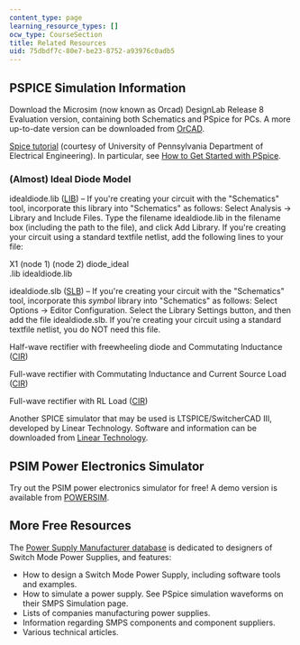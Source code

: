 ```yaml
---
content_type: page
learning_resource_types: []
ocw_type: CourseSection
title: Related Resources
uid: 75dbdf7c-80e7-be23-8752-a93976c0adb5
---
```


PSPICE Simulation Information
-----------------------------

Download the Microsim (now known as Orcad) DesignLab Release 8 Evaluation version, containing both Schematics and PSpice for PCs. A more up-to-date version can be downloaded from [OrCAD](http://www.orcad.com/).

[Spice tutorial](http://homepage.seas.upenn.edu/~jan/spice/spice.overview.html) (courtesy of University of Pennsylvania Department of Electrical Engineering). In particular, see [How to Get Started with PSpice](http://homepage.seas.upenn.edu/~jan/spice/spice.guide.html#PSPICE).

### (Almost) Ideal Diode Model

idealdiode.lib ([LIB](/courses/electrical-engineering-and-computer-science/6-334-power-electronics-spring-2007/related-resources/idealdiode.lib)) – If you're creating your circuit with the "Schematics" tool, incorporate this library into "Schematics" as follows: Select Analysis -> Library and Include Files. Type the filename idealdiode.lib in the filename box (including the path to the file), and click Add Library. If you're creating your circuit using a standard textfile netlist, add the following lines to your file:

X1 (node 1) (node 2) diode\_ideal  
.lib idealdiode.lib

idealdiode.slb ([SLB](/courses/electrical-engineering-and-computer-science/6-334-power-electronics-spring-2007/related-resources/idealdiode.slb)) – If you're creating your circuit with the "Schematics" tool, incorporate this _symbol_ library into "Schematics" as follows: Select Options -> Editor Configuration. Select the Library Settings button, and then add the file idealdiode.slb. If you're creating your circuit using a standard textfile netlist, you do NOT need this file.

Half-wave rectifier with freewheeling diode and Commutating Inductance ([CIR](/courses/electrical-engineering-and-computer-science/6-334-power-electronics-spring-2007/related-resources/halfwave.cir))

Full-wave rectifier with Commutating Inductance and Current Source Load ([CIR](/courses/electrical-engineering-and-computer-science/6-334-power-electronics-spring-2007/related-resources/fullwave.cir))

Full-wave rectifier with RL Load ([CIR](/courses/electrical-engineering-and-computer-science/6-334-power-electronics-spring-2007/related-resources/RL_load.cir))

Another SPICE simulator that may be used is LTSPICE/SwitcherCAD III, developed by Linear Technology. Software and information can be downloaded from [Linear Technology](http://www.linear.com/company/software.jsp).

PSIM Power Electronics Simulator
--------------------------------

Try out the PSIM power electronics simulator for free! A demo version is available from [POWERSIM](http://www.powersimtech.com/).

More Free Resources
-------------------

The [Power Supply Manufacturer database](http://www.powersupplies.net/) is dedicated to designers of Switch Mode Power Supplies, and features:

*   How to design a Switch Mode Power Supply, including software tools and examples.
*   How to simulate a power supply. See PSpice simulation waveforms on their SMPS Simulation page.
*   Lists of companies manufacturing power supplies.
*   Information regarding SMPS components and component suppliers.
*   Various technical articles.